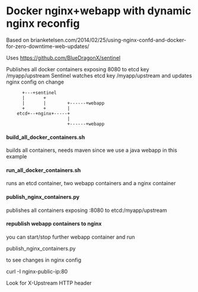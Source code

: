 Docker nginx+webapp with dynamic nginx reconfig
==========

Based on brianketelsen.com/2014/02/25/using-nginx-confd-and-docker-for-zero-downtime-web-updates/

Uses https://github.com/BlueDragonX/sentinel 

Publishes all docker containers exposing 8080 to etcd key /myapp/upstream 
Sentinel watches etcd key /myapp/upstream and updates nginx config on change

          +---+sentinel                  
          |       +                      
          |       |        +------+webapp
          +       +        |             
        etcd+--+nginx+-----+             
                           |             
                           +------+webapp


#### build\_all\_docker\_containers.sh

builds all containers, needs maven since we use a java webapp in this example

#### run\_all\_docker\_containers.sh

runs an etcd container, two webapp containers and a nginx container

#### publish\_nginx\_containers.py

publishes all containers exposing :8080 to etcd:/myapp/upstream

#### republish webapp containers to nginx

you can start/stop further webapp container and run

publish\_nginx\_containers.py

to see changes in nginx config

curl -I nginx-public-ip:80

Look for X-Upstream HTTP header
